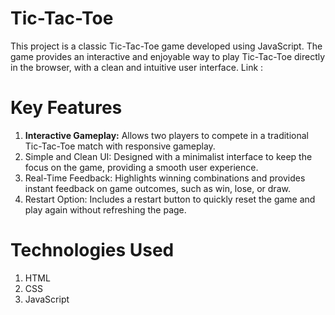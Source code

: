 # Tic-Tac-Toe
This project is a classic Tic-Tac-Toe game developed using JavaScript. The game provides an interactive and enjoyable way to play Tic-Tac-Toe directly in the browser, with a clean and intuitive user interface.
Link : 

# Key Features
  1. <b>Interactive Gameplay:</b> Allows two players to compete in a traditional Tic-Tac-Toe match with responsive gameplay.
  2. Simple and Clean UI: Designed with a minimalist interface to keep the focus on the game, providing a smooth user experience.
  3. Real-Time Feedback: Highlights winning combinations and provides instant feedback on game outcomes, such as win, lose, or draw.
  4. Restart Option: Includes a restart button to quickly reset the game and play again without refreshing the page.

# Technologies Used

  1. HTML
  2. CSS
  3. JavaScript
